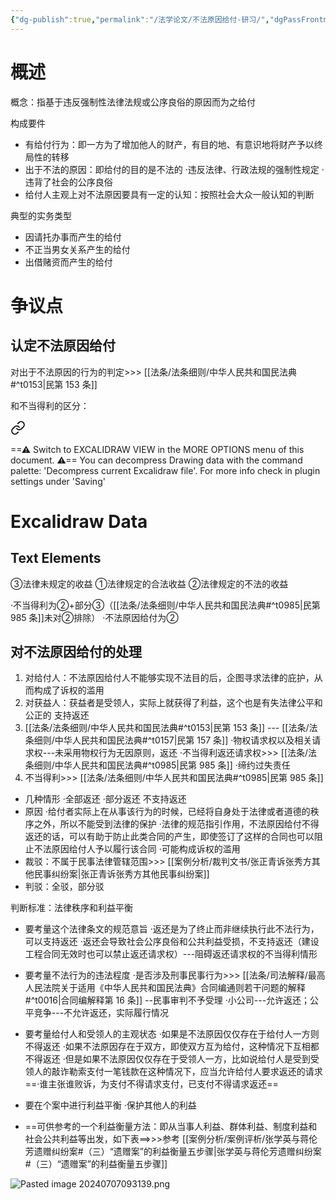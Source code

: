 ```yaml
---
{"dg-publish":true,"permalink":"/法学论文/不法原因给付-研习/","dgPassFrontmatter":true,"noteIcon":""}
---
```


# 概述
概念：指基于违反强制性法律法规或公序良俗的原因而为之给付

构成要件
- 有给付行为：即一方为了增加他人的财产，有目的地、有意识地将财产予以终局性的转移
- 出于不法的原因：即给付的目的是不法的
·违反法律、行政法规的强制性规定
·违背了社会的公序良俗
- 给付人主观上对不法原因要具有一定的认知：按照社会大众一般认知的判断

典型的实务类型
- 因请托办事而产生的给付
- 不正当男女关系产生的给付
- 出借赌资而产生的给付
# 争议点
## 认定不法原因给付
对出于不法原因的行为的判定>>> [[法条/法条细则/中华人民共和国民法典#^t0153\|民第 153 条]]

和不当得利的区分：

<div class="transclusion internal-embed is-loaded"><a class="markdown-embed-link" href="////" aria-label="Open link"><svg xmlns="http://www.w3.org/2000/svg" width="24" height="24" viewBox="0 0 24 24" fill="none" stroke="currentColor" stroke-width="2" stroke-linecap="round" stroke-linejoin="round" class="svg-icon lucide-link"><path d="M10 13a5 5 0 0 0 7.54.54l3-3a5 5 0 0 0-7.07-7.07l-1.72 1.71"></path><path d="M14 11a5 5 0 0 0-7.54-.54l-3 3a5 5 0 0 0 7.07 7.07l1.71-1.71"></path></svg></a><div class="markdown-embed">




==⚠  Switch to EXCALIDRAW VIEW in the MORE OPTIONS menu of this document. ⚠== You can decompress Drawing data with the command palette: 'Decompress current Excalidraw file'. For more info check in plugin settings under 'Saving'


# Excalidraw Data
## Text Elements
③法律未规定的收益 
①法律规定的合法收益 
②法律规定的不法的收益 


</div></div>

·不当得利为②+部分③（[[法条/法条细则/中华人民共和国民法典#^t0985\|民第 985 条]]未对②排除）
·不法原因给付为②
## 对不法原因给付的处理
1. 对给付人：不法原因给付人不能够实现不法目的后，企图寻求法律的庇护，从而构成了诉权的滥用
2. 对获益人：获益者是受领人，实际上就获得了利益，这个也是有失法律公平和公正的
支持返还
1. [[法条/法条细则/中华人民共和国民法典#^t0153\|民第 153 条]] --- [[法条/法条细则/中华人民共和国民法典#^t0157\|民第 157 条]]
·物权请求权以及相关请求权---未采用物权行为无因原则，返还
·不当得利返还请求权>>> [[法条/法条细则/中华人民共和国民法典#^t0985\|民第 985 条]]
·缔约过失责任
2. 不当得利>>> [[法条/法条细则/中华人民共和国民法典#^t0985\|民第 985 条]]
- 几种情形
·全部返还
·部分返还
不支持返还
- 原因
·给付者实际上在从事该行为的时候，已经将自身处于法律或者道德的秩序之外，所以不能受到法律的保护
·法律的规范指引作用，不法原因给付不得返还的话，可以有助于防止此类合同的产生，即使签订了这样的合同也可以阻止不法原因给付人予以履行该合同
·可能构成诉权的滥用
- 裁驳：不属于民事法律管辖范围>>> [[案例分析/裁判文书/张正青诉张秀方其他民事纠纷案\|张正青诉张秀方其他民事纠纷案]]
- 判驳：全驳，部分驳

判断标准：法律秩序和利益平衡
- 要考量这个法律条文的规范意旨
·返还是为了终止而非继续执行此不法行为，可以支持返还
·返还会导致社会公序良俗和公共利益受损，不支持返还（建设工程合同无效时也可以禁止返还请求权）---阻碍返还请求权的不当得利情形
- 要考量不法行为的违法程度
·是否涉及刑事民事行为>>> [[法条/司法解释/最高人民法院关于适用《中华人民共和国民法典》合同编通则若干问题的解释#^t0016\|合同编解释第 16 条]] --民事审判不予受理
·小公司---允许返还；公平竞争---不允许返还，实际履行情况
- 要考量给付人和受领人的主观状态
·如果是不法原因仅仅存在于给付人一方则不得返还
·如果不法原因存在于双方，即使双方互为给付，这种情况下互相都不得返还
·但是如果不法原因仅仅存在于受领人一方，比如说给付人是受到受领人的敲诈勒索支付一笔钱款在这种情况下，应当允许给付人要求返还的请求
==·谁主张谁败诉，为支付不得请求支付，已支付不得请求返还==
- 要在个案中进行利益平衡
·保护其他人的利益

- ==可供参考的一个利益衡量方法：即从当事人利益、群体利益、制度利益和社会公共利益等出发，如下表==>>>参考 [[案例分析/案例评析/张学英与蒋伦芳遗赠纠纷案#（三）“遗赠案”的利益衡量五步骤\|张学英与蒋伦芳遗赠纠纷案#（三）“遗赠案”的利益衡量五步骤]]

![Pasted image 20240707093139.png](/img/user/%E8%BF%90%E8%A1%8C%E6%9D%82/%E9%99%84%E4%BB%B6/Pasted%20image%2020240707093139.png)